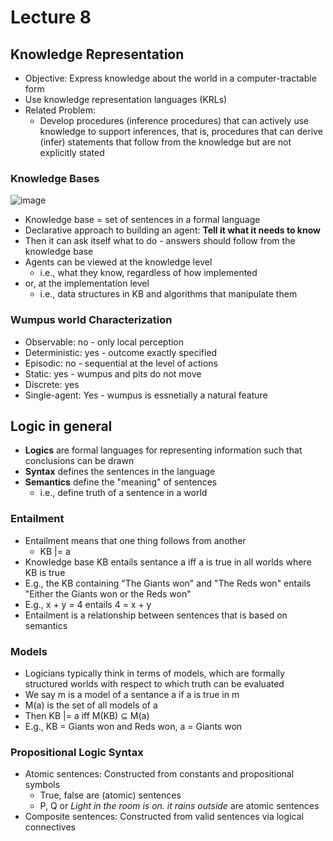 # Lecture 8

## Knowledge Representation

* Objective: Express knowledge about the world in a computer-tractable form
* Use knowledge representation languages (KRLs)
* Related Problem:
  * Develop procedures (inference procedures) that can actively use knowledge to support inferences, that is, procedures that can derive (infer) statements that follow from the knowledge but are not explicitly stated
 
### Knowledge Bases

![image](https://github.com/user-attachments/assets/66c58da1-6735-4f2d-983e-53369b96d39f)

* Knowledge base = set of sentences in a formal language
* Declarative approach to building an agent: **Tell it what it needs to know**
* Then it can ask itself what to do - answers should follow from the knowledge base
* Agents can be viewed at the knowledge level
  * i.e., what they know, regardless of how implemented
* or, at the implementation level
  * i.e., data structures in KB and algorithms that manipulate them   

### Wumpus world Characterization

* Observable: no - only local perception
* Deterministic: yes - outcome exactly specified
* Episodic: no - sequential at the level of actions
* Static: yes - wumpus and pits do not move
* Discrete: yes
* Single-agent: Yes - wumpus is essnetially a natural feature

## Logic in general

* **Logics** are formal languages for representing information such that conclusions can be drawn
* **Syntax** defines the sentences in the language
* **Semantics** define the "meaning" of sentences
  * i.e., define truth of a sentence in a world

### Entailment

* Entailment means that one thing follows from another
  * KB |= a 
* Knowledge base KB entails sentance a iff a is true in all worlds where KB is true
* E.g., the KB containing "The Giants won" and "The Reds won" entails "Either the Giants won or the Reds won"
* E.g., x + y = 4 entails 4 = x + y
* Entailment is a relationship between sentences that is based on semantics

### Models

* Logicians typically think in terms of models, which are formally structured worlds with respect to which truth can be evaluated
* We say m is a model of a sentance a if a is true in m
* M(a) is the set of all models of a
* Then KB |= a iff M(KB) ⊆ M(a)
* E.g., KB = Giants won and Reds won, a = Giants won

### Propositional Logic Syntax

* Atomic sentences: Constructed from constants and propositional symbols
  * True, false are (atomic) sentences
  * P, Q or _Light in the room is on. it rains outside_ are atomic sentences
* Composite sentences: Constructed from valid sentences via logical connectives 

